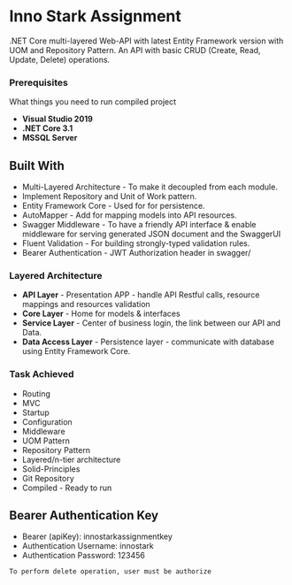 # Inno Stark Assignment
.NET Core multi-layered Web-API with latest Entity Framework version with UOM and Repository Pattern. An API with basic CRUD (Create, Read, Update, Delete) operations.

### Prerequisites
What things you need to run compiled project
* **Visual Studio 2019**
* **.NET Core 3.1**
* **MSSQL Server**

## Built With
* Multi-Layered Architecture - To make it decoupled from each module.
* Implement Repository and Unit of Work pattern.
* Entity Framework Core - Used for for persistence.
* AutoMapper - Add for mapping models into API resources.
* Swagger Middleware - To have a friendly API interface & enable middleware for serving generated JSON document and the SwaggerUI
* Fluent Validation - For building strongly-typed validation rules.
* Bearer Authentication - JWT Authorization header in swagger/

### Layered Architecture
* **API Layer** - Presentation APP - handle API Restful calls, resource mappings and resources validation
* **Core Layer** - Home for models & interfaces
* **Service Layer** - Center of business login, the link between our API and Data.
* **Data Access Layer** - Persistence layer - communicate with database using Entity Framework Core.

### Task Achieved
* Routing
* MVC
* Startup
* Configuration
* Middleware
* UOM Pattern
* Repository Pattern
* Layered/n-tier architecture
* Solid-Principles
* Git Repository
* Compiled - Ready to run

## Bearer Authentication Key
- Bearer (apiKey): innostarkassignmentkey
- Authentication Username: innostark
- Authentication Password: 123456
```
To perform delete operation, user must be authorize
```



